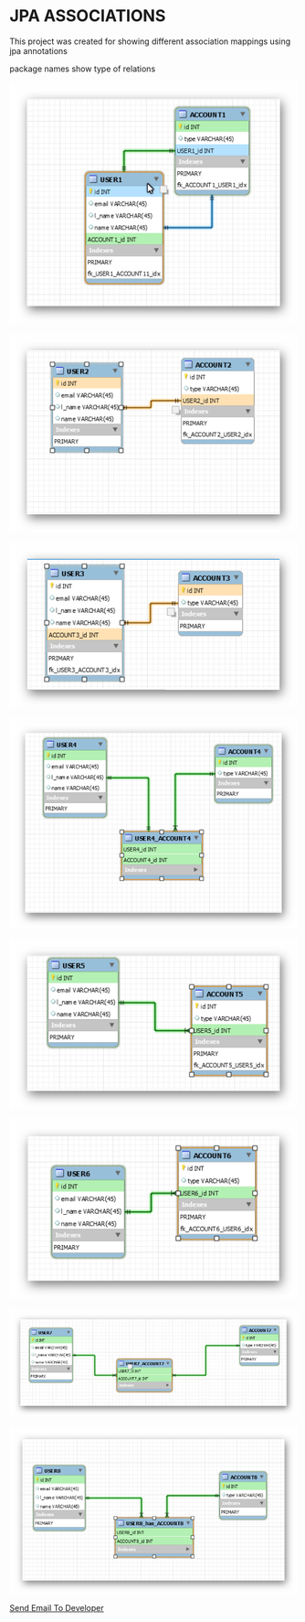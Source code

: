# JPA ASSOCIATIONS

This project was created for showing different association mappings using jpa annotations

package names show type of relations

![Test Image 1](1.png)

![Test Image 1](2.png)

![Test Image 1](3.png)

![Test Image 1](4.png)

![Test Image 1](5.png)

![Test Image 1](6.png)

![Test Image 1](7.png)

![Test Image 1](8.png)

<a href = "mailto: szxhigh@gmail.com">Send Email To Developer</a>
